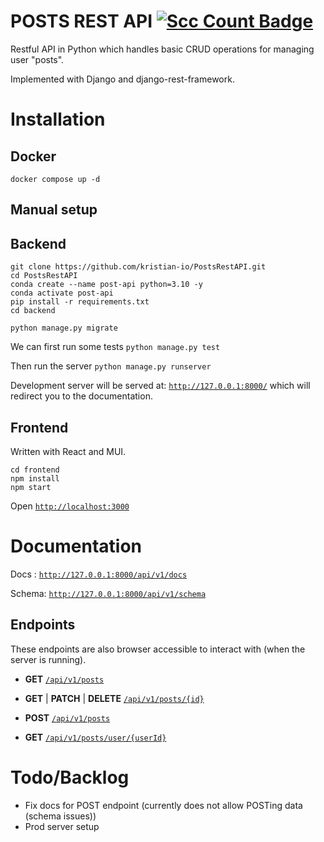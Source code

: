 # POSTS REST API [![Scc Count Badge](https://sloc.xyz/github/kristian-io/PostsRestAPI/?category=code)](https://github.com/kristian-io/PostsRestAPI/) 

Restful API in Python which handles basic CRUD operations for managing user "posts".

Implemented with Django and django-rest-framework.

# Installation

## Docker
`docker compose up -d` 

## Manual setup 

## Backend
```
git clone https://github.com/kristian-io/PostsRestAPI.git
cd PostsRestAPI
conda create --name post-api python=3.10 -y
conda activate post-api
pip install -r requirements.txt
cd backend

python manage.py migrate
```

We can first run some tests
`python manage.py test`

Then run the server
`python manage.py runserver`

Development server will be served at:
[`http://127.0.0.1:8000/`](http://127.0.0.1:8000/) which will redirect you to the documentation.


## Frontend

Written with React and MUI.


```
cd frontend
npm install
npm start
```

Open [`http://localhost:3000`](http://localhost:3000)

# Documentation 

Docs : [`http://127.0.0.1:8000/api/v1/docs`](http://127.0.0.1:8000/api/v1/docs)

Schema: [`http://127.0.0.1:8000/api/v1/schema`](http://127.0.0.1:8000/api/v1/schema)


## Endpoints

These endpoints are also browser accessible to interact with (when the server is running).


- **GET** [`/api/v1/posts`](http://127.0.0.1:8000/api/v1/posts)

- **GET** | **PATCH** | **DELETE** [`/api/v1/posts/{id}`](http://127.0.0.1:8000/api/v1/posts/{id})


- **POST** [`/api/v1/posts`](http://127.0.0.1:8000/api/v1/posts) 

- **GET** [`/api/v1/posts/user/{userId}`](http://127.0.0.1:8000/api/v1/posts/user/{userId})




# Todo/Backlog

- Fix docs for POST endpoint (currently does not allow POSTing data (schema issues))
- Prod server setup
